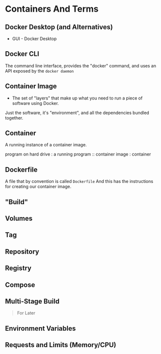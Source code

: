 # Containers And Terms

## Docker Desktop (and Alternatives)
- GUI - Docker Desktop
## Docker CLI

The command line interface, provides the "docker" command, and uses an API exposed by the `docker daemon` 


## Container Image

- The set of "layers" that make up what you need to run a piece of software using Docker.

Just the software, it's "environment", and all the dependencies bundled together.


## Container

A running instance of a container image.

program on hard drive : a running program :: container image : container

## Dockerfile

A file that by convention is called `Dockerfile`
And this has the instructions for creating our container image.


## "Build"

## Volumes

## Tag

## Repository

## Registry

## Compose

## Multi-Stage Build

> For Later


## Environment Variables

## Requests and Limits (Memory/CPU)